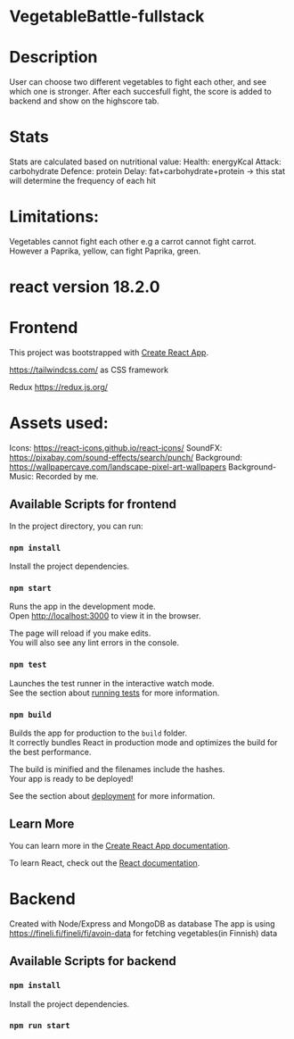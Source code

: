 # VegetableBattle-fullstack

# Description

User can choose two different vegetables to fight each other, and see which one is stronger. After each succesfull fight, the score is added to backend and show on the highscore tab.

# Stats
Stats are calculated based on nutritional value:
  Health: energyKcal
  Attack: carbohydrate
  Defence: protein
  Delay: fat+carbohydrate+protein -> this stat will determine the frequency of each hit
 
# Limitations: 
  Vegetables cannot fight each other e.g a carrot cannot fight carrot. However a Paprika, yellow, can fight Paprika, green.  


# react version 18.2.0

# Frontend
This project was bootstrapped with [Create React App](https://github.com/facebook/create-react-app).

https://tailwindcss.com/ as CSS framework

Redux https://redux.js.org/

# Assets used:

Icons: https://react-icons.github.io/react-icons/
SoundFX: https://pixabay.com/sound-effects/search/punch/
Background: https://wallpapercave.com/landscape-pixel-art-wallpapers
Background-Music: Recorded by me.

## Available Scripts for frontend

In the project directory, you can run:

### `npm install`

Install the project dependencies.

### `npm start`

Runs the app in the development mode.<br />
Open [http://localhost:3000](http://localhost:3000) to view it in the browser.

The page will reload if you make edits.<br />
You will also see any lint errors in the console.

### `npm test`

Launches the test runner in the interactive watch mode.<br />
See the section about [running tests](https://facebook.github.io/create-react-app/docs/running-tests) for more information.

### `npm build`

Builds the app for production to the `build` folder.<br />
It correctly bundles React in production mode and optimizes the build for the best performance.

The build is minified and the filenames include the hashes.<br />
Your app is ready to be deployed!

See the section about [deployment](https://facebook.github.io/create-react-app/docs/deployment) for more information.

## Learn More

You can learn more in the [Create React App documentation](https://facebook.github.io/create-react-app/docs/getting-started).

To learn React, check out the [React documentation](https://reactjs.org/).


# Backend

Created with Node/Express and MongoDB as database
The app is using https://fineli.fi/fineli/fi/avoin-data for fetching vegetables(in Finnish) data

## Available Scripts for backend

### `npm install`

Install the project dependencies.

### `npm run start`

